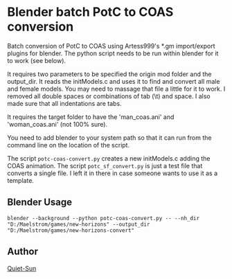 # Blender batch PotC to COAS conversion

Batch conversion of PotC to COAS using Artess999's *.gm import/export plugins for blender.    The python script needs to be run within blender for it to work (see below).


It requires two parameters to be specified the origin mod folder and the output_dir.    It reads the initModels.c and uses it to find and convert all male and 
female models.   You may need to massage that file a little for it to work.   I removed all double spaces or combinations of tab (\t) and space.  I also made sure that all indentations are tabs.


It requires the target folder to have the 'man_coas.ani' and 'woman_coas.ani' (not 100% sure).  


You need to add blender to your system path so that it can run from the command line on the location of the script.


The script ```potc-coas-convert.py``` creates a new initModels.c adding the COAS animation.  The script ```potc_sf_convert.py``` is just a test file that converts a single file.  I left it in there in case someone wants to use it as a template.


## Blender Usage
```
blender --background --python potc-coas-convert.py -- --nh_dir "D:/Maelstrom/games/new-horizons" --output_dir "D:/Maelstrom/games/new-horizons-convert"
```

## Author

[Quiet-Sun](https://github.com/amunozj)